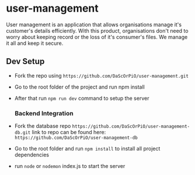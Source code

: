 # user-management
User management is an application that allows organisations manage it's customer's details efficiently.
With this product, organisations don't need to worry about keeping record or the loss of it's consumer's files. We manage it all and keep it secure. 

## Dev Setup

* Fork the repo using `https://github.com/DaScOrPiO/user-management.git`
* Go to the root folder of the project and run npm install
* After that run `npm run dev` command to setup the server
  
  ### Backend Integration
* Fork the database repo `https://github.com/DaScOrPiO/user-management-db.git` link to repo can be found here: `https://github.com/DaScOrPiO/user-management-db`
* Go to the root folder and run `npm install` to install all project dependencies
* run `node` or `nodemon` index.js to start the server
